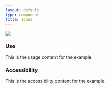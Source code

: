 ```yaml
---
layout: default
type: component
title: Icons
---
```


<div class="preview">
  <!-- Add HTML markup for example here -->
  <img src="{{ site.baseurl }}/assets/img/static/Icons_v1.png">
</div>

<div class="usa-grid-box">
  <div class="width-one-half annotation">
    <h3>Use</h3>
    <p>This is the usage content for the example.</p>
  </div>
  <div class="width-one-half annotation">
    <h3>Accessibility</h3>
    <p>This is the accessibility content for the example.</p>
  </div>  
</div>